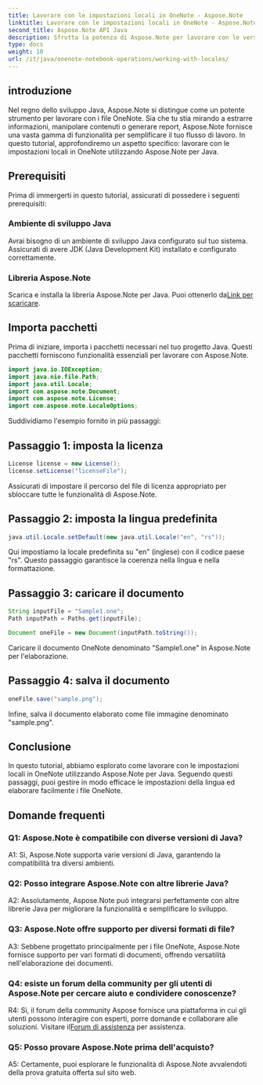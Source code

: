 ```yaml
---
title: Lavorare con le impostazioni locali in OneNote - Aspose.Note
linktitle: Lavorare con le impostazioni locali in OneNote - Aspose.Note
second_title: Aspose.Note API Java
description: Sfrutta la potenza di Aspose.Note per lavorare con le versioni locali di OneNote! Estrai, manipola e genera report personalizzati per lingue e regioni diverse. #OneNote #Java #Aspose
type: docs
weight: 10
url: /it/java/onenote-notebook-operations/working-with-locales/
---
```

## introduzione

Nel regno dello sviluppo Java, Aspose.Note si distingue come un potente strumento per lavorare con i file OneNote. Sia che tu stia mirando a estrarre informazioni, manipolare contenuti o generare report, Aspose.Note fornisce una vasta gamma di funzionalità per semplificare il tuo flusso di lavoro. In questo tutorial, approfondiremo un aspetto specifico: lavorare con le impostazioni locali in OneNote utilizzando Aspose.Note per Java.

## Prerequisiti

Prima di immergerti in questo tutorial, assicurati di possedere i seguenti prerequisiti:

### Ambiente di sviluppo Java

Avrai bisogno di un ambiente di sviluppo Java configurato sul tuo sistema. Assicurati di avere JDK (Java Development Kit) installato e configurato correttamente.

### Libreria Aspose.Note

 Scarica e installa la libreria Aspose.Note per Java. Puoi ottenerlo da[Link per scaricare](https://releases.aspose.com/note/java/).

## Importa pacchetti

Prima di iniziare, importa i pacchetti necessari nel tuo progetto Java. Questi pacchetti forniscono funzionalità essenziali per lavorare con Aspose.Note.

```java
import java.io.IOException;
import java.nio.file.Path;
import java.util.Locale;
import com.aspose.note.Document;
import com.aspose.note.License;
import com.aspose.note.LocaleOptions;
```

Suddividiamo l'esempio fornito in più passaggi:

## Passaggio 1: imposta la licenza

```java
License license = new License();
license.setLicense("licenseFile");
```

Assicurati di impostare il percorso del file di licenza appropriato per sbloccare tutte le funzionalità di Aspose.Note.

## Passaggio 2: imposta la lingua predefinita

```java
java.util.Locale.setDefault(new java.util.Locale("en", "rs"));
```

Qui impostiamo la locale predefinita su "en" (inglese) con il codice paese "rs". Questo passaggio garantisce la coerenza nella lingua e nella formattazione.

## Passaggio 3: caricare il documento

```java
String inputFile = "Sample1.one";
Path inputPath = Paths.get(inputFile);

Document oneFile = new Document(inputPath.toString());
```

Caricare il documento OneNote denominato "Sample1.one" in Aspose.Note per l'elaborazione.

## Passaggio 4: salva il documento

```java
oneFile.save("sample.png");
```

Infine, salva il documento elaborato come file immagine denominato "sample.png".

## Conclusione

In questo tutorial, abbiamo esplorato come lavorare con le impostazioni locali in OneNote utilizzando Aspose.Note per Java. Seguendo questi passaggi, puoi gestire in modo efficace le impostazioni della lingua ed elaborare facilmente i file OneNote.

## Domande frequenti

### Q1: Aspose.Note è compatibile con diverse versioni di Java?

A1: Sì, Aspose.Note supporta varie versioni di Java, garantendo la compatibilità tra diversi ambienti.

### Q2: Posso integrare Aspose.Note con altre librerie Java?

A2: Assolutamente, Aspose.Note può integrarsi perfettamente con altre librerie Java per migliorare la funzionalità e semplificare lo sviluppo.

### Q3: Aspose.Note offre supporto per diversi formati di file?

A3: Sebbene progettato principalmente per i file OneNote, Aspose.Note fornisce supporto per vari formati di documenti, offrendo versatilità nell'elaborazione dei documenti.

### Q4: esiste un forum della community per gli utenti di Aspose.Note per cercare aiuto e condividere conoscenze?

 R4: Sì, il forum della community Aspose fornisce una piattaforma in cui gli utenti possono interagire con esperti, porre domande e collaborare alle soluzioni. Visitare il[Forum di assistenza](https://forum.aspose.com/c/note/28) per assistenza.

### Q5: Posso provare Aspose.Note prima dell'acquisto?

A5: Certamente, puoi esplorare le funzionalità di Aspose.Note avvalendoti della prova gratuita offerta sul sito web.
